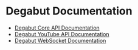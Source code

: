 # Degabut Documentation

- [Degabut Core API Documentation](https://documenter.getpostman.com/view/5848415/2s8YzMWjou)
- [Degabut YouTube API Documentation](https://documenter.getpostman.com/view/5848415/2s8YzMWjov)
- [Degabut WebSocket Documentation](./WebSocket.md)
